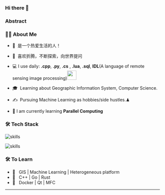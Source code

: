 ### Hi there 👋
<h3>Abstract </h3>

<h3> 👨🏻 About Me </h3>

- 🤔 &nbsp;是一个热爱生活的人！
- 🌱 &nbsp;喜欢折腾，不断探索，向世界提问
- 💻  I use daily: **.cpp**, **.py**, **.cs** , **.lua**, **.sql**, **IDL**(A language of remote sensing image processing)<img src="https://media.giphy.com/media/WUlplcMpOCEmTGBtBW/giphy.gif" width="30">
- 🎓 &nbsp;Learning about Geographic Information System, Computer Science.
- ✍️ &nbsp;Pursuing Machine Learning as hobbies/side hustles.♟

- 📖 I am currently learning **Parallel Computing**



<h3>🛠 Tech Stack</h3>



![skills](https://skillicons.dev/icons?i=cpp,py,cs,rust,bash,lua)

![skills](https://skillicons.dev/icons?i=visualstudio,vscode,md,latex,githubactions)


<h3>🛠 To Learn</h3>

- 🔧 &nbsp; GIS | Machine Learning | Heterogeneous platform
- 🔧 &nbsp; C++ | Go | Rust 
- 🔧 &nbsp; Docker | Qt | MFC 
<hr>
